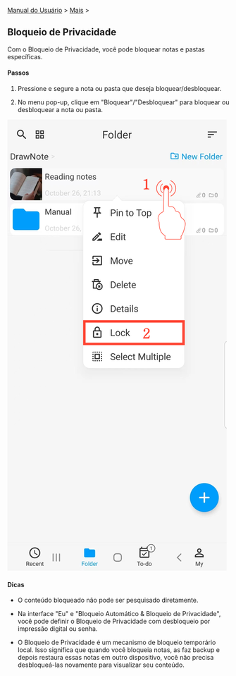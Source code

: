 [Manual do Usuário](/dragonnest/drawnote/manual/pt) > [Mais](/dragonnest/drawnote/manual/pt/more) >

Bloqueio de Privacidade
---
Com o Bloqueio de Privacidade, você pode bloquear notas e pastas específicas.

#### Passos

1. Pressione e segure a nota ou pasta que deseja bloquear/desbloquear.

2. No menu pop-up, clique em "Bloquear"/"Desbloquear" para bloquear ou desbloquear a nota ou pasta.

![Bloqueio de Privacidade](imgs/privacy_lock1.png)

#### Dicas
- O conteúdo bloqueado não pode ser pesquisado diretamente.

- Na interface "Eu" e "Bloqueio Automático & Bloqueio de Privacidade", você pode definir o Bloqueio de Privacidade com desbloqueio por impressão digital ou senha.

- O Bloqueio de Privacidade é um mecanismo de bloqueio temporário local. Isso significa que quando você bloqueia notas, as faz backup e depois restaura essas notas em outro dispositivo, você não precisa desbloqueá-las novamente para visualizar seu conteúdo.